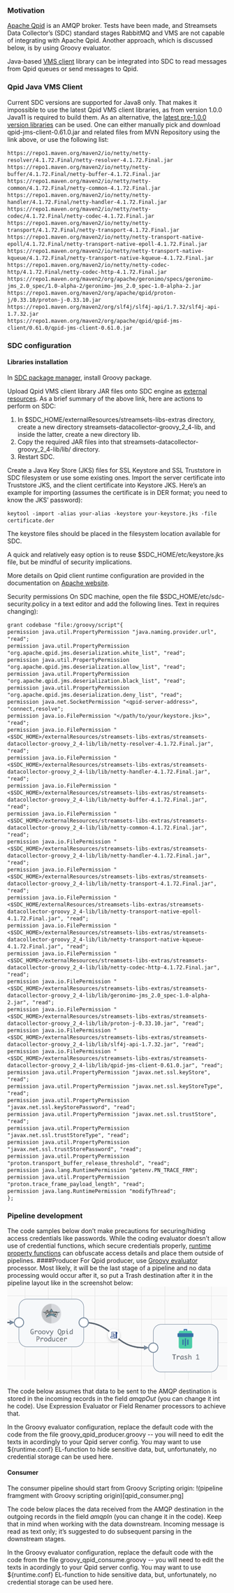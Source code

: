 ### Motivation

[Apache Qpid](https://qpid.apache.org/index.html) is an AMQP broker. Tests have been made, and Streamsets Data Collector’s (SDC) standard stages RabbitMQ and VMS are not capable of integrating with Apache Qpid. Another approach, which is discussed below, is by using Groovy evaluator. 

Java-based [VMS client](https://qpid.apache.org/components/jms/index.html) library can be integrated into SDC to read messages from Qpid queues or send messages to Qpid.

### Qpid Java VMS Client
Current SDC versions are supported for Java8 only. That makes it impossible to use the latest Qpid VMS client libraries, as from version 1.0.0 Java11 is required to build them. As an alternative, the [latest pre-1.0.0 version libraries](https://mvnrepository.com/artifact/org.apache.qpid/qpid-jms-client/0.61.0) can be used. One can either manually pick and download qpid-jms-client-0.61.0.jar and related files from MVN Repository using the link above, or use the following list:
```
https://repo1.maven.org/maven2/io/netty/netty-resolver/4.1.72.Final/netty-resolver-4.1.72.Final.jar
https://repo1.maven.org/maven2/io/netty/netty-buffer/4.1.72.Final/netty-buffer-4.1.72.Final.jar
https://repo1.maven.org/maven2/io/netty/netty-common/4.1.72.Final/netty-common-4.1.72.Final.jar
https://repo1.maven.org/maven2/io/netty/netty-handler/4.1.72.Final/netty-handler-4.1.72.Final.jar
https://repo1.maven.org/maven2/io/netty/netty-codec/4.1.72.Final/netty-codec-4.1.72.Final.jar
https://repo1.maven.org/maven2/io/netty/netty-transport/4.1.72.Final/netty-transport-4.1.72.Final.jar
https://repo1.maven.org/maven2/io/netty/netty-transport-native-epoll/4.1.72.Final/netty-transport-native-epoll-4.1.72.Final.jar
https://repo1.maven.org/maven2/io/netty/netty-transport-native-kqueue/4.1.72.Final/netty-transport-native-kqueue-4.1.72.Final.jar
https://repo1.maven.org/maven2/io/netty/netty-codec-http/4.1.72.Final/netty-codec-http-4.1.72.Final.jar
https://repo1.maven.org/maven2/org/apache/geronimo/specs/geronimo-jms_2.0_spec/1.0-alpha-2/geronimo-jms_2.0_spec-1.0-alpha-2.jar
https://repo1.maven.org/maven2/org/apache/qpid/proton-j/0.33.10/proton-j-0.33.10.jar
https://repo1.maven.org/maven2/org/slf4j/slf4j-api/1.7.32/slf4j-api-1.7.32.jar
https://repo1.maven.org/maven2/org/apache/qpid/qpid-jms-client/0.61.0/qpid-jms-client-0.61.0.jar
```
### SDC configuration
#### Libraries installation
In [SDC package manager](https://docs.streamsets.com/portal/datacollector/latest/help/datacollector/UserGuide/Installation/AddtionalStageLibs.html?hl=package%2Cmanager), install Groovy package.

Upload Qpid VMS client library JAR files onto SDC engine as [external resources](https://docs.streamsets.com/portal/platform-controlhub/controlhub/UserGuide/Deployments/ExternalResource.html#concept_ixn_mjd_z4b).
As a brief summary of the above link, here are actions to perform on SDC:
1. In $SDC_HOME/externalResources/streamsets-libs-extras directory, create a new directory streamsets-datacollector-groovy_2_4-lib, and inside the latter, create a new directory lib.
2. Copy the required JAR files into that streamsets-datacollector-groovy_2_4-lib/lib/ directory.
3. Restart SDC.

Create a Java Key Store (JKS) files for SSL Keystore and SSL Truststore in SDC filesystem or use some existing ones.
Import the server certificate into Truststore JKS, and the client certificate into Keystore JKS. Here’s an example for importing (assumes the certificate is in DER format; you need to know the JKS’ password):
```
keytool -import -alias your-alias -keystore your-keystore.jks -file certificate.der
```

The keystore files should be placed in the filesystem location available for SDC.

A quick and relatively easy option is to reuse $SDC_HOME/etc/keystore.jks file, but be mindful of security implications.

More details on Qpid client runtime configuration are provided in the documentation on [Apache website](https://qpid.apache.org/releases/qpid-jms-2.0.0/docs/index.html).

Security permissions
On SDC machine, open the file $SDC_HOME/etc/sdc-security.policy in a text editor and add the following lines. Text in <angle brackets> requires changing):
```
grant codebase "file:/groovy/script"{
permission java.util.PropertyPermission "java.naming.provider.url", "read";
permission java.util.PropertyPermission "org.apache.qpid.jms.deserialization.white_list", "read";
permission java.util.PropertyPermission "org.apache.qpid.jms.deserialization.allow_list", "read";
permission java.util.PropertyPermission "org.apache.qpid.jms.deserialization.black_list", "read";
permission java.util.PropertyPermission "org.apache.qpid.jms.deserialization.deny_list", "read";
permission java.net.SocketPermission "<qpid-server-address>", "connect,resolve";
permission java.io.FilePermission "</path/to/your/keystore.jks>", "read";
permission java.io.FilePermission "<$SDC_HOME>/externalResources/streamsets-libs-extras/streamsets-datacollector-groovy_2_4-lib/lib/netty-resolver-4.1.72.Final.jar", "read";
permission java.io.FilePermission "<$SDC_HOME>/externalResources/streamsets-libs-extras/streamsets-datacollector-groovy_2_4-lib/lib/netty-handler-4.1.72.Final.jar", "read";
permission java.io.FilePermission "<$SDC_HOME>/externalResources/streamsets-libs-extras/streamsets-datacollector-groovy_2_4-lib/lib/netty-buffer-4.1.72.Final.jar", "read";
permission java.io.FilePermission "<$SDC_HOME>/externalResources/streamsets-libs-extras/streamsets-datacollector-groovy_2_4-lib/lib/netty-common-4.1.72.Final.jar", "read";
permission java.io.FilePermission "<$SDC_HOME>/externalResources/streamsets-libs-extras/streamsets-datacollector-groovy_2_4-lib/lib/netty-handler-4.1.72.Final.jar", "read";
permission java.io.FilePermission "<$SDC_HOME>/externalResources/streamsets-libs-extras/streamsets-datacollector-groovy_2_4-lib/lib/netty-transport-4.1.72.Final.jar", "read";
permission java.io.FilePermission "<$SDC_HOME/externalResources/streamsets-libs-extras/streamsets-datacollector-groovy_2_4-lib/lib/netty-transport-native-epoll-4.1.72.Final.jar", "read";
permission java.io.FilePermission "<$SDC_HOME>/externalResources/streamsets-libs-extras/streamsets-datacollector-groovy_2_4-lib/lib/netty-transport-native-kqueue-4.1.72.Final.jar", "read";
permission java.io.FilePermission "<$SDC_HOME>/externalResources/streamsets-libs-extras/streamsets-datacollector-groovy_2_4-lib/lib/netty-codec-http-4.1.72.Final.jar", "read";
permission java.io.FilePermission "<$SDC_HOME>/externalResources/streamsets-libs-extras/streamsets-datacollector-groovy_2_4-lib/lib/geronimo-jms_2.0_spec-1.0-alpha-2.jar", "read";
permission java.io.FilePermission "<$SDC_HOME>/externalResources/streamsets-libs-extras/streamsets-datacollector-groovy_2_4-lib/lib/proton-j-0.33.10.jar", "read";
permission java.io.FilePermission "<$SDC_HOME>/externalResources/streamsets-libs-extras/streamsets-datacollector-groovy_2_4-lib/lib/slf4j-api-1.7.32.jar", "read";
permission java.io.FilePermission "<$SDC_HOME>/externalResources/streamsets-libs-extras/streamsets-datacollector-groovy_2_4-lib/lib/qpid-jms-client-0.61.0.jar", "read";
permission java.util.PropertyPermission "javax.net.ssl.keyStore", "read";
permission java.util.PropertyPermission "javax.net.ssl.keyStoreType", "read";
permission java.util.PropertyPermission "javax.net.ssl.keyStorePassword", "read";
permission java.util.PropertyPermission "javax.net.ssl.trustStore", "read";
permission java.util.PropertyPermission "javax.net.ssl.trustStoreType", "read";
permission java.util.PropertyPermission "javax.net.ssl.trustStorePassword", "read";
permission java.util.PropertyPermission "proton.transport_buffer_release_threshold", "read";
permission java.lang.RuntimePermission "getenv.PN_TRACE_FRM";
permission java.util.PropertyPermission "proton.trace_frame_payload_length", "read";
permission java.lang.RuntimePermission "modifyThread";
};
```
### Pipeline development
The code samples below don’t make precautions for securing/hiding access credentials like passwords. While the coding evaluator doesn’t allow use of credential functions, which secure credentials properly, [runtime property functions](https://docs.streamsets.com/portal/datacollector/latest/help/datacollector/UserGuide/Pipeline_Configuration/RuntimeValues.html#concept_fjx_g31_1s) can obfuscate access details and place them outside of pipelines.
####Producer
For Qpid producer, use [Groovy evaluator](https://docs.streamsets.com/portal/datacollector/latest/help/datacollector/UserGuide/Processors/Groovy.html#concept_ldh_sct_gv) processor. Most likely, it will be the last stage of a pipeline and no data processing would occur after it, so put a Trash destination after it in the pipeline layout like in the screenshot below:  
![pipeline framgent with Groovy for qpid producer](qpid_producer.png)

The code below assumes that data to be  sent to the AMQP destination is stored in the incoming records in the field *amqpOut* (you can change it int he code). Use Expression Evaluator or Field Renamer processors to achieve that.

In the Groovy evaluator configuration, replace the default code with the code from the file groovy_qpid_producer.groovy -- you will need to edit the texts in <angle brackets> acordingly to your Qpid server config. You may want to use ${runtime.conf} EL-function to hide sensitive data, but, unfortunately, no credential storage can be used here.

#### Consumer
The consumer pipeline should start from Groovy Scripting origin:
!(pipeline framgment with Groovy scripting origin)[qpid_consumer.png]

The code below places the data received from the AMQP destination in the outgoing records in the field *amqpIn* (you can change it in the code). Keep that in mind when working with the data downstream.
Incoming message is read as text only; it’s suggested to do subsequent parsing in the downstream stages.

In the Groovy evaluator configuration, replace the default code with the code from the file groovy_qpid_consume.groovy -- you will need to edit the texts in <angle brackets> acordingly to your Qpid server config. You may want to use ${runtime.conf} EL-function to hide sensitive data, but, unfortunately, no credential storage can be used here.



